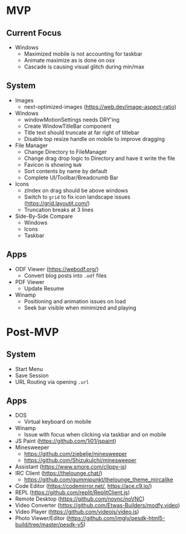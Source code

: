 # MVP

## Current Focus

- Windows
  - Maximized mobile is not accounting for taskbar
  - Animate maximize as is done on osx
  - Cascade is causing visual glitch during min/max

## System

- Images
  - next-optimized-images (https://web.dev/image-aspect-ratio)
- Windows
  - windowMotionSettings needs DRY'ing
  - Create WindowTitleBar component
  - Title text should truncate at far right of titlebar
  - Disable top resize handle on mobile to improve dragging
- File Manager
  - Change Directory to FileManager
  - Change drag drop logic to Directory and have it write the file
  - Favicon is showing `NaN`
  - Sort contents by name by default
  - Complete UI/Toolbar/Breadcrumb Bar
- Icons
  - zIndex on drag should be above windows
  - Switch to `grid` to fix icon landscape issues (https://grid.layoutit.com/)
  - Truncation breaks at 3 lines
- Side-By-Side Compare
  - Windows
  - Icons
  - Taskbar

## Apps

- ODF Viewer (https://webodf.org/)
  - Convert blog posts into `.odf` files
- PDF Viewer
  - Update Resume
- Winamp
  - Positioning and animation issues on load
  - Seek bar visible when minimized and playing

# Post-MVP

## System

- Start Menu
- Save Session
- URL Routing via opening `.url`

## Apps

- DOS
  - Virtual keyboard on mobile
- Winamp
  - Issue with focus when clicking via taskbar and on mobile
- JS Paint (https://github.com/1j01/jspaint)
- Minesweeper
  - https://github.com/ziebelje/minesweeper
  - https://github.com/ShizukuIchi/minesweeper
- Assistant (https://www.smore.com/clippy-js)
- IRC Client (https://thelounge.chat/)
  - https://github.com/gummipunkt/thelounge_theme_mircalike
- Code Editor (https://codemirror.net/, https://ace.c9.io/)
- REPL (https://github.com/replit/ReplitClient.js)
- Remote Desktop (https://github.com/novnc/noVNC)
- Video Converter (https://github.com/Etwas-Builders/modfy.video)
- Video Player (https://github.com/videojs/video.js)
- Photo Viewer/Editor (https://github.com/imgly/pesdk-html5-build/tree/master/pesdk-v5)
